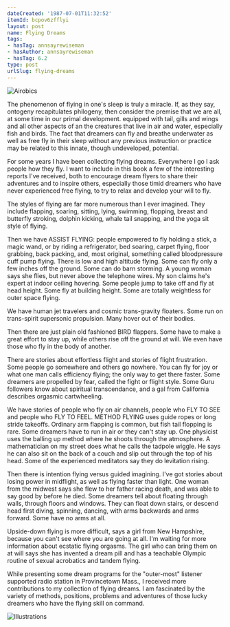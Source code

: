 ```yaml
---
dateCreated: '1987-07-01T11:32:52'
itemId: bcpov6zfflyi
layout: post
name: Flying Dreams
tags:
- hasTag: annsayrewiseman
- hasAuthor: annsayrewiseman
- hasTag: 6.2
type: post
urlSlug: flying-dreams
---
```


![Airobics](../images/post-bcpov6zfflyi-0.jpg)

The phenomenon of flying in one's sleep is truly a miracle. If, as they say, ontogeny recapitulates philogeny, then consider the premise that we are all, at some time in our primal development. equipped with tail, gills and wings and all other aspects of an the creatures that live in air and water, especially fish and birds. The fact that dreamers can fly and breathe underwater as well as free fly in their sleep without any previous instruction or practice may be related to this innate, though undeveloped, potential.

For some years I have been collecting flying dreams. Everywhere I go I ask people how they fly. I want to include in this book a few of the interesting reports I've received, both to encourage dream flyers to share their adventures and to inspire others, especially those timid dreamers who have never experienced free flying, to try to relax and develop your will to fly.

The styles of flying are far more numerous than I ever imagined. They include flapping, soaring, sitting, lying, swimming, flopping, breast and butterfly stroking, dolphin kicking, whale tail snapping, and the yoga sit style of flying. 

Then we have ASSIST FLYING: people empowered to fly holding a stick, a magic wand, or by riding a refrigerator, bed soaring, carpet flying, floor grabbing, back packing, and, most original, something called bloodpressure cuff pump flying. There is low and high altitude flying. Some can fly only a few inches off the ground. Some can do barn storming. A young woman says she flies, but never above the telephone wires. My son claims he's expert at indoor ceiling hovering. Some people jump to take off and fly at head height. Some fly at building height. Some are totally weightless for outer space flying. 

We have human jet travelers and cosmic trans-gravity floaters. Some run on trans-spirit supersonic propulsion. Many hover out of their bodies. 

Then there are just plain old fashioned BIRD flappers. Some have to make a great effort to stay up, while others rise off the ground at will. We even have those who fly in the body of another. 

There are stories about effortless flight and stories of flight frustration. Some people go somewhere and others go nowhere. You can fly for joy or what one man calls efficiency flying; the only way to get there faster. Some dreamers are propelled by fear, called the fight or flight style. Some Guru followers know about spiritual transcendance, and a gal from California describes orgasmic cartwheeling. 

We have stories of people who fly on air channels, people who FLY TO SEE and people who FLY TO FEEL. METHOD FLYING uses guide ropes or long stride takeoffs. Ordinary arm flapping is common, but fish tail flopping is rare. Some dreamers have to run in air or they can't stay up. One physicist uses the balling up method where he shoots through the atmosphere. A mathematician on my street does what he calls the tadpole wiggle. He says he can also sit on the back of a couch and slip out through the top of his head. Some of the experienced meditators say they do levitation rising. 

Then there is intention flying versus guided imagining. I've got stories about losing power in midflight, as well as flying faster than light. One woman from the midwest says she flew to her father racing death, and was able to say good by before he died. Some dreamers tell about floating through walls, through floors and windows. They can float down stairs, or descend head first diving, spinning, dancing, with arms backwards and arms forward. Some have no arms at all. 

Upside-down flying is more difficult, says a girl from New Hampshire, because you can't see where you are going at all. I'm waiting for more information about ecstatic flying orgasms. The girl who can bring them on at will says she has invented a dream pill and has a teachable Olympic routine of sexual acrobatics and tandem flying. 

While presenting some dream programs for the "outer-most" listener supported radio station in Provincetown Mass., I received more contributions to my collection of flying dreams. I am fascinated by the variety of methods, positions, problems and adventures of those lucky dreamers who have the flying skill on command.

![Illustrations](../images/post-bcpov6zfflyi-1.jpg)